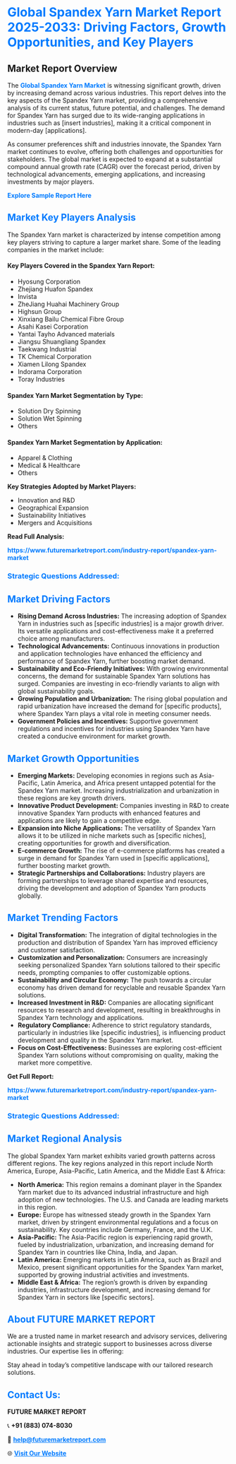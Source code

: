 <h1 style="color: #007BFF;">Global Spandex Yarn Market Report 2025-2033: Driving Factors, Growth Opportunities, and Key Players</h1>

<section id="overview">
<h2>Market Report Overview</h2>
<p>The <a href="https://www.futuremarketreport.com/industry-report/spandex-yarn-market" style="color: #007BFF; text-decoration: none;"><strong>Global Spandex Yarn Market</strong></a> is witnessing significant growth, driven by increasing demand across various industries. This report delves into the key aspects of the Spandex Yarn market, providing a comprehensive analysis of its current status, future potential, and challenges. The demand for Spandex Yarn has surged due to its wide-ranging applications in industries such as [insert industries], making it a critical component in modern-day [applications].</p>
<p>As consumer preferences shift and industries innovate, the Spandex Yarn market continues to evolve, offering both challenges and opportunities for stakeholders. The global market is expected to expand at a substantial compound annual growth rate (CAGR) over the forecast period, driven by technological advancements, emerging applications, and increasing investments by major players.</p>
</section>

<section id="overview">
<p><a href="https://www.futuremarketreport.com/request-sample/reportId=86133" style="color: #007BFF; text-decoration: none;"><strong>Explore Sample Report Here</strong></a></p>
</section>

<section id="key-players">
<h2 style="color: #007BFF;">Market Key Players Analysis</h2>
<p>The Spandex Yarn market is characterized by intense competition among key players striving to capture a larger market share. Some of the leading companies in the market include:</p>
<h4>Key Players Covered in the Spandex Yarn Report:</h4>
<ul><li>Hyosung Corporation</li><li>Zhejiang Huafon Spandex</li><li>Invista</li><li>ZheJiang Huahai Machinery Group</li><li>Highsun Group</li><li>Xinxiang Bailu Chemical Fibre Group</li><li>Asahi Kasei Corporation</li><li>Yantai Tayho Advanced materials</li><li>Jiangsu Shuangliang Spandex</li><li>Taekwang Industrial</li><li>TK Chemical Corporation</li><li>Xiamen Lilong Spandex</li><li>Indorama Corporation</li><li>Toray Industries</li></ul>
<h4>Spandex Yarn Market Segmentation by Type:</h4>
<ul><li>Solution Dry Spinning</li><li>Solution Wet Spinning</li><li>Others</li></ul>

<h4>Spandex Yarn Market Segmentation by Application:</h4>
<ul><li>Apparel &amp; Clothing</li><li>Medical &amp; Healthcare</li><li>Others</li></ul>
<p><strong>Key Strategies Adopted by Market Players:</strong></p>
<ul>
<li>Innovation and R&D</li>
<li>Geographical Expansion</li>
<li>Sustainability Initiatives</li>
<li>Mergers and Acquisitions</li>
</ul>
</section>

<section>
<p><strong>Read Full Analysis: </strong></p><a href="https://www.futuremarketreport.com/industry-report/spandex-yarn-market" style="color: #007BFF; text-decoration: none;"><strong>https://www.futuremarketreport.com/industry-report/spandex-yarn-market</strong></a>
<h3 style="color: #007BFF;">Strategic Questions Addressed:</h3>
</section>

<section id="driving-factors">
<h2 style="color: #007BFF;">Market Driving Factors</h2>
<ul>
<li><strong>Rising Demand Across Industries:</strong> The increasing adoption of Spandex Yarn in industries such as [specific industries] is a major growth driver. Its versatile applications and cost-effectiveness make it a preferred choice among manufacturers.</li>
<li><strong>Technological Advancements:</strong> Continuous innovations in production and application technologies have enhanced the efficiency and performance of Spandex Yarn, further boosting market demand.</li>
<li><strong>Sustainability and Eco-Friendly Initiatives:</strong> With growing environmental concerns, the demand for sustainable Spandex Yarn solutions has surged. Companies are investing in eco-friendly variants to align with global sustainability goals.</li>
<li><strong>Growing Population and Urbanization:</strong> The rising global population and rapid urbanization have increased the demand for [specific products], where Spandex Yarn plays a vital role in meeting consumer needs.</li>
<li><strong>Government Policies and Incentives:</strong> Supportive government regulations and incentives for industries using Spandex Yarn have created a conducive environment for market growth.</li>
</ul>
</section>

<section id="growth-opportunities">
<h2 style="color: #007BFF;">Market Growth Opportunities</h2>
<ul>
<li><strong>Emerging Markets:</strong> Developing economies in regions such as Asia-Pacific, Latin America, and Africa present untapped potential for the Spandex Yarn market. Increasing industrialization and urbanization in these regions are key growth drivers.</li>
<li><strong>Innovative Product Development:</strong> Companies investing in R&D to create innovative Spandex Yarn products with enhanced features and applications are likely to gain a competitive edge.</li>
<li><strong>Expansion into Niche Applications:</strong> The versatility of Spandex Yarn allows it to be utilized in niche markets such as [specific niches], creating opportunities for growth and diversification.</li>
<li><strong>E-commerce Growth:</strong> The rise of e-commerce platforms has created a surge in demand for Spandex Yarn used in [specific applications], further boosting market growth.</li>
<li><strong>Strategic Partnerships and Collaborations:</strong> Industry players are forming partnerships to leverage shared expertise and resources, driving the development and adoption of Spandex Yarn products globally.</li>
</ul>
</section>

<section id="trending-factors">
<h2 style="color: #007BFF;">Market Trending Factors</h2>
<ul>
<li><strong>Digital Transformation:</strong> The integration of digital technologies in the production and distribution of Spandex Yarn has improved efficiency and customer satisfaction.</li>
<li><strong>Customization and Personalization:</strong> Consumers are increasingly seeking personalized Spandex Yarn solutions tailored to their specific needs, prompting companies to offer customizable options.</li>
<li><strong>Sustainability and Circular Economy:</strong> The push towards a circular economy has driven demand for recyclable and reusable Spandex Yarn solutions.</li>
<li><strong>Increased Investment in R&D:</strong> Companies are allocating significant resources to research and development, resulting in breakthroughs in Spandex Yarn technology and applications.</li>
<li><strong>Regulatory Compliance:</strong> Adherence to strict regulatory standards, particularly in industries like [specific industries], is influencing product development and quality in the Spandex Yarn market.</li>
<li><strong>Focus on Cost-Effectiveness:</strong> Businesses are exploring cost-efficient Spandex Yarn solutions without compromising on quality, making the market more competitive.</li>
</ul>
</section>

<section>
<p><strong>Get Full Report: </strong></p><a href="https://www.futuremarketreport.com/industry-report/spandex-yarn-market" style="color: #007BFF; text-decoration: none;"><strong>https://www.futuremarketreport.com/industry-report/spandex-yarn-market</strong></a>
<h3 style="color: #007BFF;">Strategic Questions Addressed:</h3>
</section>


<section id="regional-analysis">
<h2 style="color: #007BFF;">Market Regional Analysis</h2>
<p>The global Spandex Yarn market exhibits varied growth patterns across different regions. The key regions analyzed in this report include North America, Europe, Asia-Pacific, Latin America, and the Middle East & Africa:</p>
<ul>
<li><strong>North America:</strong> This region remains a dominant player in the Spandex Yarn market due to its advanced industrial infrastructure and high adoption of new technologies. The U.S. and Canada are leading markets in this region.</li>
<li><strong>Europe:</strong> Europe has witnessed steady growth in the Spandex Yarn market, driven by stringent environmental regulations and a focus on sustainability. Key countries include Germany, France, and the U.K.</li>
<li><strong>Asia-Pacific:</strong> The Asia-Pacific region is experiencing rapid growth, fueled by industrialization, urbanization, and increasing demand for Spandex Yarn in countries like China, India, and Japan.</li>
<li><strong>Latin America:</strong> Emerging markets in Latin America, such as Brazil and Mexico, present significant opportunities for the Spandex Yarn market, supported by growing industrial activities and investments.</li>
<li><strong>Middle East & Africa:</strong> The region’s growth is driven by expanding industries, infrastructure development, and increasing demand for Spandex Yarn in sectors like [specific sectors].</li>
</ul>
</section>

<footer>
<h2 style="color: #007BFF;">About FUTURE MARKET REPORT</h2>
<p>We are a trusted name in market research and advisory services, delivering actionable insights and strategic support to businesses across diverse industries. Our expertise lies in offering:</p>

<p>Stay ahead in today’s competitive landscape with our tailored research solutions.</p>

<h2 style="color: #007BFF;">Contact Us:</h2>
<p><strong>FUTURE MARKET REPORT</strong></p>
<p>📞 <strong>+91 (883) 074-8030</strong></p>
<p>📧 <strong><a href="mailto:help@futuremarketreport.com" style="color: #007BFF;">help@futuremarketreport.com</a></strong></p>
<p>🌐 <strong><a href="https://www.futuremarketreport.com/" style="color: #007BFF;">Visit Our Website</a></strong></p>
</footer>
